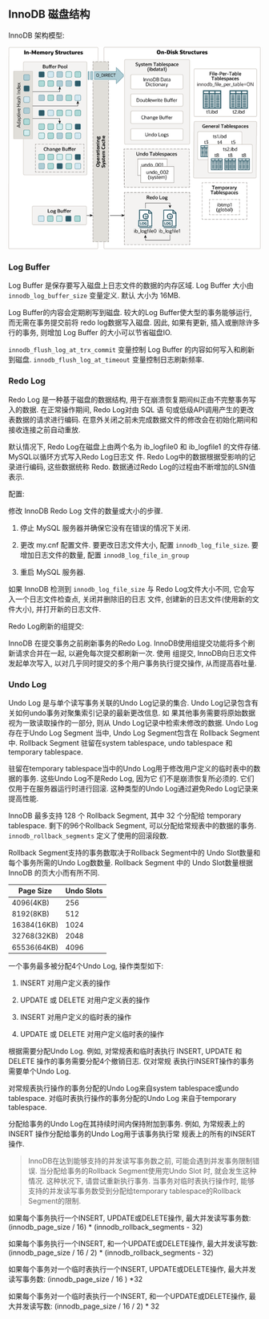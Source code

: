 ## InnoDB 磁盘结构

InnoDB 架构模型:

![image](/images/mysql_innodb_architecture.png)

### Log Buffer

Log Buffer 是保存要写入磁盘上日志文件的数据的内存区域. Log Buffer 大小由 `innodb_log_buffer_size` 变量定义. 默认
大小为 16MB. 

Log Buffer的内容会定期刷写到磁盘. 较大的Log Buffer使大型的事务能够运行, 而无需在事务提交前将 redo log数据写入磁盘.
因此, 如果有更新, 插入或删除许多行的事务, 则增加 Log Buffer 的大小可以节省磁盘IO.

`innodb_flush_log_at_trx_commit` 变量控制 Log Buffer 的内容如何写入和刷新到磁盘. `innodb_flush_log_at_timeout`
变量控制日志刷新频率.

### Redo Log

Redo Log 是一种基于磁盘的数据结构, 用于在崩溃恢复期间纠正由不完整事务写入的数据. 在正常操作期间, Redo Log对由 SQL 语
句或低级API调用产生的更改表数据的请求进行编码. 在意外关闭之前未完成数据文件的修改会在初始化期间和接收连接之前自动重放.

默认情况下, Redo Log在磁盘上由两个名为 ib_logfile0 和 ib_logfile1 的文件存储. MySQL以循环方式写入Redo Log日志文
件. Redo Log中的数据根据受影响的记录进行编码, 这些数据统称 Redo.  数据通过Redo Log的过程由不断增加的LSN值表示.

配置:

修改 InnoDB Redo Log 文件的数量或大小的步骤.

1) 停止 MySQL 服务器并确保它没有在错误的情况下关闭.

2) 更改 my.cnf 配置文件. 要更改日志文件大小, 配置 `innodb_log_file_size`. 要增加日志文件的数量, 配置 `innodB_log_file_in_group`

3) 重启 MySQL 服务器.

如果 InnoDB 检测到 `innodb_log_file_size` 与 Redo Log文件大小不同, 它会写入一个日志文件检查点, 关闭并删除旧的日志
文件, 创建新的日志文件(使用新的文件大小), 并打开新的日志文件.

Redo Log刷新的组提交:

InnoDB 在提交事务之前刷新事务的Redo Log. InnoDB使用组提交功能将多个刷新请求合并在一起, 以避免每次提交都刷新一次. 使用
组提交, InnoDB向日志文件发起单次写入, 以对几乎同时提交的多个用户事务执行提交操作, 从而提高吞吐量.

### Undo Log

Undo Log 是与单个读写事务关联的Undo Log记录的集合. Undo Log记录包含有关如何undo事务对聚集索引记录的最新更改信息. 如
果其他事务需要将原始数据视为一致读取操作的一部分, 则从 Undo Log记录中检索未修改的数据. Undo Log存在于Undo Log Segment
当中, Undo Log Segment包含在 Rollback Segment 中. Rollback Segment 驻留在system tablespace, undo tablespace
和temporary tablespace.

驻留在temporary tablespace当中的Undo Log用于修改用户定义的临时表中的数据的事务. 这些Undo Log不是Redo Log, 因为它
们不是崩溃恢复所必须的. 它们仅用于在服务器运行时进行回滚. 这种类型的Undo Log通过避免Redo Log记录来提高性能.

InnoDB 最多支持 128 个 Rollback Segment, 其中 32 个分配给 temporary tablespace. 剩下的96个Rollback Segment,
可以分配给常规表中的数据的事务. `innodb_rollback_segments` 定义了使用的回滚段数.

Rollback Segment支持的事务数取决于Rollback Segment中的 Undo Slot数量和每个事务所需的Undo Log数数量. Rollback 
Segment 中的 Undo Slot数量根据 InnoDB 的页大小而有所不同.

| Page Size | Undo Slots |
| --------- | ---------- |
| 4096(4KB) | 256 |
| 8192(8KB) | 512 |
| 16384(16KB) | 1024 |
| 32768(32KB) | 2048 |
| 65536(64KB) | 4096 |

一个事务最多被分配4个Undo Log, 操作类型如下:

1. INSERT 对用户定义表的操作

2. UPDATE 或 DELETE 对用户定义表的操作

3. INSERT 对用户定义的临时表的操作

4. UPDATE 或 DELETE 对用户定义临时表的操作

根据需要分配Undo Log. 例如, 对常规表和临时表执行 INSERT, UPDATE 和 DELETE 操作的事务需要分配4个撤销日志. 仅对常规
表执行INSERT操作的事务需要单个Undo Log.

对常规表执行操作的事务分配的Undo Log来自system tablespace或undo tablespace. 对临时表执行操作的事务分配的Undo Log
来自于temporary tablespace.

分配给事务的Undo Log在其持续时间内保持附加到事务. 例如, 为常规表上的 INSERT 操作分配给事务的Undo Log用于该事务执行常
规表上的所有的INSERT操作.

> InnoDB在达到能够支持的并发读写事务数之前, 可能会遇到并发事务限制错误. 当分配给事务的Rollback Segment使用完Undo Slot
时, 就会发生这种情况. 这种状况下, 请尝试重新执行事务.
> 当事务对临时表执行操作时, 能够支持的并发读写事务数受到分配给temporary tablespace的Rollback Segment的限制.

如果每个事务执行一个INSERT, UPDATE或DELETE操作, 最大并发读写事务数: 
(innodb_page_size / 16) * (innodb_rollback_segments - 32)


如果每个事务执行一个INSERT, 和一个UPDATE或DELETE操作, 最大并发读写数:
(innodb_page_size / 16 / 2) * (innodb_rollback_segments - 32)

如果每个事务对一个临时表执行一个INSERT, UPDATE或DELETE操作, 最大并发读写事务数: 
(innodb_page_size / 16 ) *32

如果每个事务对一个临时表执行一个INSERT, 和一个UPDATE或DELETE操作, 最大并发读写数:
(innodb_page_size / 16 / 2) * 32
